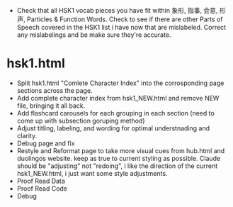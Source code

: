 - Check that all HSK1 vocab pieces you have fit within 象形, 指事, 会意, 形声, Particles & Function Words. Check to see if there are other Parts of Speech covered in the HSK1 list i have now that are mislabeled. Correct any mislabelings and be make sure they're accurate. 

# hsk1.html
- Split hsk1.html "Comlete Character Index" into the corrosponding page sections across the page.
- Add complete character index from hsk1_NEW.html and remove NEW file, bringing it all back. 
- Add flashcard carousels for each grouping in each section (need to come up with subsection goruping method)
- Adjust titling, labeling, and wording for optimal understnading and clarity.
- Debug page and fix
- Restyle and Reformat page to take more visual cues from hub.html and duolingos website. keep as true to current styling as possible. Claude should be "adjusting" not "redoing", i like the direction of the current hsk1_NEW.html, i just want some style adjustments. 
- Proof Read Data
- Proof Read Code
- Debug